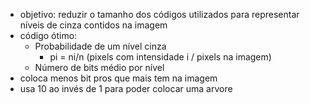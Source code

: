 - objetivo: reduzir o tamanho dos códigos utilizados para representar níveis de cinza contidos na imagem
- código ótimo: 
	- Probabilidade de um nível cinza
		- pi = ni/n (pixels com intensidade i / pixels na imagem)
	- Número de bits médio por nível
- coloca menos bit pros que mais tem na imagem
- usa 10 ao invés de 1 para poder colocar uma arvore